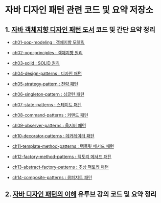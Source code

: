 
# 자바 디자인 패턴 관련 코드 및 요약 저장소


## 1. [자바 객체지향 디자인 패턴 도서](http://www.yes24.com/24/Goods/12501269?Acode=101) 코드 및 간단 요약 정리

- [ch01-oop-modeling : 객체지향 모델링](https://github.com/walbatrossw/java-design-patterns/blob/master/ch01-oop-modeling/ch01-oop-modeling.md)

- [ch02-oop-principles : 객체지향 원리](https://github.com/walbatrossw/java-design-patterns/blob/master/ch02-oop-principles/ch02-oop-principles.md)

- [ch03-solid : SOLID 원칙](https://github.com/walbatrossw/java-design-patterns/blob/master/ch03-solid/ch03-solid.md)

- [ch04-design-patterns : 디자인 패턴](https://github.com/walbatrossw/java-design-patterns/blob/master/ch04-design-patterns/ch04-design-patterns.md)

- [ch05-strategy-pattern : 전략 패턴](https://github.com/walbatrossw/java-design-patterns/blob/master/ch05-strategy-pattern/ch05-strategy-pattern.md)

- [ch06-singleton-pattern : 싱글턴 패턴](https://github.com/walbatrossw/java-design-patterns/blob/master/ch06-singleton-patterns/ch06-singleton-patterns.md)

- [ch07-state-patterns : 스테이트 패턴](https://github.com/walbatrossw/java-design-patterns/blob/master/ch07-state-patterns/ch07-state-patterns.md)

- [ch08-command-patterns : 커맨드 패턴](https://github.com/walbatrossw/java-design-patterns/blob/master/ch08-command-patterns/ch08-command-patterns.md)

- [ch09-observer-patterns : 옵저버 패턴](https://github.com/walbatrossw/java-design-patterns/blob/master/ch09-observer-patterns/ch09-observer-patterns.md)

- [ch10-decorator-patterns : 데커레이터 패턴]()

- [ch11-template-method-patterns : 템플릿 메서드 패턴]()

- [ch12-factory-method-patterns : 펙토리 메서드 패턴]()

- [ch13-abstract-factory-patterns : 추상 팩토리 패턴]()

- [ch14-composite-patterns : 콤퍼지트 패턴]()

## 2. [자바 디자인 패턴의 이해](https://www.youtube.com/watch?v=UEjsbd3IZvA&list=PLsoscMhnRc7pPsRHmgN4M8tqUdWZzkpxY) 유투브 강의 코드 및 요약 정리

